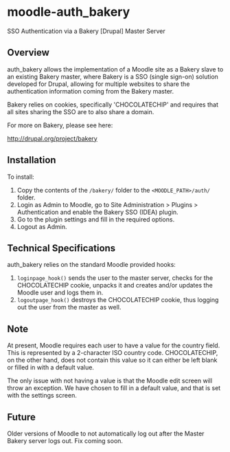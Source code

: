 moodle-auth_bakery
==================

SSO Authentication via a Bakery [Drupal] Master Server


Overview
--------

auth_bakery allows the implementation of a Moodle site as a Bakery slave to an existing Bakery master, where Bakery is a SSO (single sign-on) solution developed for Drupal, allowing for multiple websites to share the authentication information coming from the Bakery master.

Bakery relies on cookies, specifically 'CHOCOLATECHIP' and requires that all sites sharing the SSO are to also share a domain.

For more on Bakery, please see here:

http://drupal.org/project/bakery


Installation
------------

To install:

1. Copy the contents of the ```/bakery/``` folder to the ```<MOODLE_PATH>/auth/``` folder.
2. Login as Admin to Moodle, go to Site Administration > Plugins > Authentication and enable the Bakery SSO (IDEA) plugin.
3. Go to the plugin settings and fill in the required options.
4. Logout as Admin.


Technical Specifications
------------------------

auth_bakery relies on the standard Moodle provided hooks:

1. ```loginpage_hook()``` sends the user to the master server, checks for the CHOCOLATECHIP cookie, unpacks it and creates and/or updates the Moodle user and logs them in.
2. ```logoutpage_hook()``` destroys the CHOCOLATECHIP cookie, thus logging out the user from the master as well.


Note
----

At present, Moodle requires each user to have a value for the country field. This is represented by a 2-character ISO country code. CHOCOLATECHIP, on the other hand, does not contain this value so it can either be left blank or filled in with a default value.

The only issue with not having a value is that the Moodle edit screen will throw an exception. We have chosen to fill in a default value, and that is set with the settings screen.

Future
------

Older versions of Moodle to not automatically log out after the Master Bakery server logs out. Fix coming soon.
